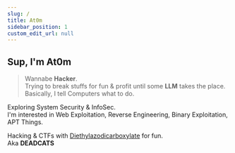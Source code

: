 ```yaml
---
slug: /
title: At0m
sidebar_position: 1
custom_edit_url: null
---
```


## Sup, I'm **At0m**

> Wannabe **Hacker**.  
Trying to break stuffs for fun & profit until some **LLM** takes the place.  
Basically, I tell Computers what to do.

Exploring System Security & InfoSec.  
I'm interested in Web Exploitation, Reverse Engineering, Binary Exploitation, APT Things.

Hacking & CTFs with [Diethylazodicarboxylate](https://ctftime.org/team/367609) for fun.  
Aka **DEADCATS**

